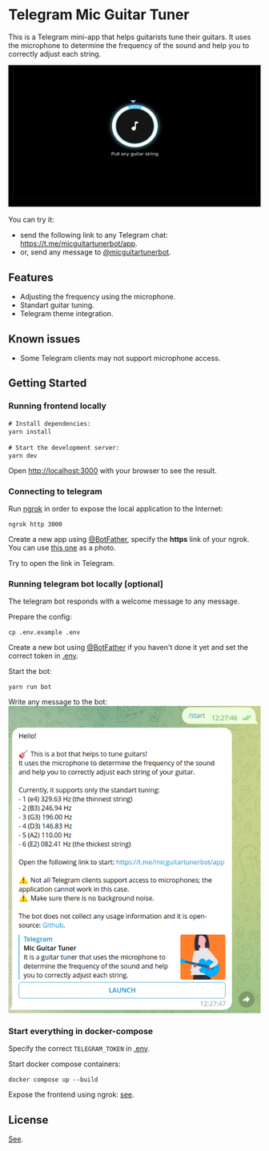 # Telegram Mic Guitar Tuner

This is a Telegram mini-app that helps guitarists tune their guitars. It uses
the microphone to determine the frequency of the sound and help you
to correctly adjust each string.

![Demo animation](src/assets/demo.webp)

You can try it:
- send the following link to any Telegram chat: https://t.me/micguitartunerbot/app.
- or, send any message to [@micguitartunerbot](https://t.me/micguitartunerbot).

## Features

- Adjusting the frequency using the microphone.
- Standart guitar tuning.
- Telegram theme integration.

## Known issues

- Some Telegram clients may not support microphone access.

## Getting Started

### Running frontend locally

```shell
# Install dependencies:
yarn install

# Start the development server:
yarn dev
```

Open [http://localhost:3000](http://localhost:3000) with your browser to see the result.

### Connecting to telegram

Run [ngrok](https://ngrok.com/docs/) in order to expose the local application to the Internet:

```shell
ngrok http 3000
```

Create a new app using [@BotFather](https://t.me/BotFather), specify the **https** link of your ngrok. You can use [this one](./src/assets/miniappcover.png) as a photo.

Try to open the link in Telegram.

### Running telegram bot locally \[optional\]

The telegram bot responds with a welcome message to any message.

Prepare the config:

```shell
cp .env.example .env
```

Create a new bot using [@BotFather](https://t.me/BotFather) if you haven't done it yet and set the correct token in [.env](.env).

Start the bot:

```shell
yarn run bot
```

Write any message to the bot:
![Example of bot response](src/assets/bot_message.png)

### Start everything in docker-compose

Specify the correct `TELEGRAM_TOKEN` in [.env](.env).

Start docker compose containers:

```shell
docker compose up --build
```

Expose the frontend using ngrok: [see](#connecting-to-telegram).

## License

[See](LICENSE).
